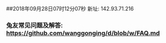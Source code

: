##2018年09月28日07时12分07秒 新址: 142.93.71.216
### 兔友常见问题及解答: https://github.com/wanggonging/d/blob/w/FAQ.md
